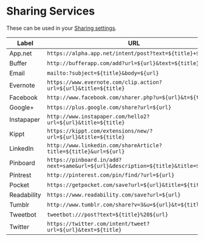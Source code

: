 Sharing Services
================

These can be used in your [Sharing settings](https://feedbin.me/settings/sharing).

| Label      | URL                                                                                |
| ---------- | ---------------------------------------------------------------------------------- |
| App.net    | `https://alpha.app.net/intent/post?text=${title}+${url}`                           |
| Buffer     | `http://bufferapp.com/add?url=${url}&text=${title}`                                |
| Email      | `mailto:?subject=${title}&body=${url}`                                             |
| Evernote   | `https://www.evernote.com/clip.action?url=${url}&title=${title}`                   |
| Facebook   | `http://www.facebook.com/sharer.php?u=${url}&t=${title}`                           |
| Google+    | `https://plus.google.com/share?url=${url}`                                         |
| Instapaper | `http://www.instapaper.com/hello2?url=${url}&title=${title}`                       |
| Kippt      | `https://kippt.com/extensions/new/?url=${url}&title=${title}`                      |
| LinkedIn   | `http://www.linkedin.com/shareArticle?title=${title}&url=${url}`                   |
| Pinboard   | `https://pinboard.in/add?next=same&url=${url}&description=${title}&title=${title}` |
| Pintrest   | `http://pinterest.com/pin/find/?url=${url}`                                        |
| Pocket     | `https://getpocket.com/save?url=${url}&title=${title}`                             |
| Readability| `https://www.readability.com/save?url=${url}`                                      |
| Tumblr     | `http://www.tumblr.com/share?v=3&u=${url}&t=${title}`                              |
| Tweetbot   | `tweetbot:///post?text=${title}%20${url}`                                          |
| Twitter    | `https://twitter.com/intent/tweet?url=${url}&text=${title}`                        |
